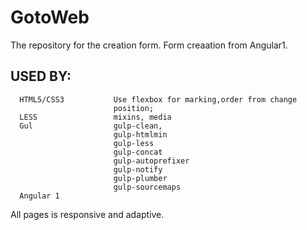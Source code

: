 # GotoWeb
The repository for the 	creation form. Form creaation from Angular1.

USED BY: 
------------ 


      HTML5/CSS3           Use flexbox for marking,order from change 
                           position;
      LESS                 mixins, media
      Gul                  gulp-clean,
                           gulp-htmlmin
                           gulp-less
                           gulp-concat
                           gulp-autoprefixer
                           gulp-notify
                           gulp-plumber
                           gulp-sourcemaps
      Angular 1

All pages is responsive and adaptive.
